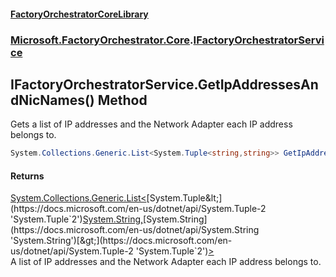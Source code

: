 #### [FactoryOrchestratorCoreLibrary](./FactoryOrchestratorCoreLibrary.md 'FactoryOrchestratorCoreLibrary')
### [Microsoft.FactoryOrchestrator.Core](./Microsoft-FactoryOrchestrator-Core.md 'Microsoft.FactoryOrchestrator.Core').[IFactoryOrchestratorService](./Microsoft-FactoryOrchestrator-Core-IFactoryOrchestratorService.md 'Microsoft.FactoryOrchestrator.Core.IFactoryOrchestratorService')
## IFactoryOrchestratorService.GetIpAddressesAndNicNames() Method
Gets a list of IP addresses and the Network Adapter each IP address belongs to.  
```csharp
System.Collections.Generic.List<System.Tuple<string,string>> GetIpAddressesAndNicNames();
```
#### Returns
[System.Collections.Generic.List&lt;](https://docs.microsoft.com/en-us/dotnet/api/System.Collections.Generic.List-1 'System.Collections.Generic.List`1')[System.Tuple&lt;](https://docs.microsoft.com/en-us/dotnet/api/System.Tuple-2 'System.Tuple`2')[System.String](https://docs.microsoft.com/en-us/dotnet/api/System.String 'System.String')[,](https://docs.microsoft.com/en-us/dotnet/api/System.Tuple-2 'System.Tuple`2')[System.String](https://docs.microsoft.com/en-us/dotnet/api/System.String 'System.String')[&gt;](https://docs.microsoft.com/en-us/dotnet/api/System.Tuple-2 'System.Tuple`2')[&gt;](https://docs.microsoft.com/en-us/dotnet/api/System.Collections.Generic.List-1 'System.Collections.Generic.List`1')  
A list of IP addresses and the Network Adapter each IP address belongs to.  
